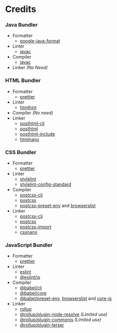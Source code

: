 # Credits

### Java Bundler
- Formatter
    - [google-java-format](https://github.com/google/google-java-format)
- Linter
    - [javac](https://www.wikipedia.org/wiki/Javac)
- Compiler
    - [javac](https://www.wikipedia.org/wiki/Javac)
- Linker *(No Need)*

### HTML Bundler
- Formatter
    - [prettier](https://github.com/prettier/prettier)
- Linter
    - [htmlhint](https://github.com/HTMLHint/HTMLHint)
- Compiler *(No need)*
- Linker
    - [posthtml-cli](https://github.com/posthtml/posthtml-cli)
    - [posthtml](https://github.com/posthtml/posthtml)
    - [posthtml-include](https://github.com/posthtml/posthtml-include)
    - [htmlnano](https://github.com/posthtml/htmlnano)

### CSS Bundler
- Formatter
    - [prettier](https://github.com/prettier/prettier)
- Linter
    - [stylelint](https://github.com/stylelint/stylelint)
    - [stylelint-config-standard](https://github.com/stylelint/stylelint-config-standard)
- Compiler
    - [postcss-cli](https://github.com/postcss/postcss-cli)
    - [postcss](https://github.com/postcss/postcss)
    - [postcss-preset-env](https://github.com/csstools/postcss-plugins/tree/main/plugin-packs/postcss-preset-env) and [browserslist](https://github.com/browserslist/browserslist)
- Linker
    - [postcss-cli](https://github.com/postcss/postcss-cli)
    - [postcss](https://github.com/postcss/postcss)
    - [postcss-import](https://github.com/postcss/postcss-import)
    - [cssnano](https://github.com/cssnano/cssnano)

### JavaScript Bundler
- Formatter
    - [prettier](https://github.com/prettier/prettier)
- Linter
    - [eslint](https://github.com/eslint/eslint)
    - [@eslint/js](https://github.com/eslint/eslint/tree/main/packages/js)
- Compiler
    - [@babel/cli](https://github.com/babel/babel/tree/main/packages/babel-cli)
    - [@babel/core](https://github.com/babel/babel/tree/main/packages/babel-core)
    - [@babel/preset-env](https://github.com/babel/babel/tree/main/packages/babel-preset-env), [browserslist](https://github.com/browserslist/browserslist) and [core-js](https://github.com/zloirock/core-js)
- Linker
    - [rollup](https://github.com/rollup/rollup)
    - [@rollup/plugin-node-resolve](https://github.com/rollup/plugins/tree/master/packages/node-resolve) *(Limited use)*
    - [@rollup/plugin-commonjs](https://github.com/rollup/plugins/tree/master/packages/commonjs) *(Limited use)*
    - [@rollup/plugin-terser](https://github.com/rollup/plugins/tree/master/packages/terser)
